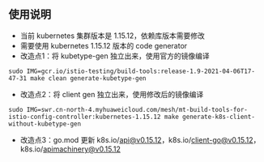 ## 使用说明
- 当前 kubernetes 集群版本是 1.15.12，依赖库版本需要修改
- 需要使用 kubernetes 1.15.12 版本的 code generator
- 改造点1：将 kubetype-gen 独立出来，使用官方的镜像编译 
```
sudo IMG=gcr.io/istio-testing/build-tools:release-1.9-2021-04-06T17-47-31 make clean generate-kubetype-gen
```
- 改造点2：将 client gen 独立出来，使用修改后的镜像编译
```
sudo IMG=swr.cn-north-4.myhuaweicloud.com/mesh/mt-build-tools-for-istio-config-controller:kubernetes-1.15.12 make generate-k8s-client-without-kubetype-gen
```
- 改造点3：go.mod 更新 k8s.io/api@v0.15.12，k8s.io/client-go@v0.15.12，k8s.io/apimachinery@v0.15.12
